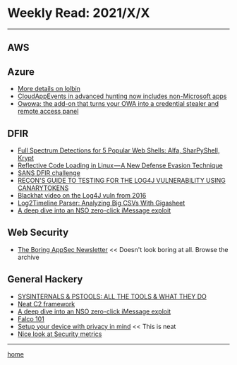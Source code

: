 # Weekly Read: 2021/X/X
----

## AWS



## Azure
 
 * [More details on lolbin](https://www.uptycs.com/blog/lolbins-are-no-laughing-matter)
 * [CloudAppEvents in advanced hunting now includes non-Microsoft apps](https://techcommunity.microsoft.com/t5/microsoft-365-defender-blog/cloudappevents-in-advanced-hunting-now-includes-non-microsoft/ba-p/3036692)
 * [Owowa: the add-on that turns your OWA into a credential stealer and remote access panel](https://securelist.com/owowa-credential-stealer-and-remote-access/105219/)


## DFIR

 * [Full Spectrum Detections for 5 Popular Web Shells: Alfa, SharPyShell, Krypt](https://go.recordedfuture.com/hubfs/reports/mtp-2021-1214.pdf)
 * [Reflective Code Loading in Linux — A New Defense Evasion Technique](https://medium.com/confluera-engineering/reflective-code-loading-in-linux-a-new-defense-evasion-technique-in-mitre-att-ck-v10-da7da34ed301)
 * [SANS DFIR challenge](https://isc.sans.edu/diary.html?storyid=28108)
 * [RECON'S GUIDE TO TESTING FOR THE LOG4J VULNERABILITY USING CANARYTOKENS](https://blog.reconinfosec.com/testing-applications-for-log4j-vulnerability-cve-2021-44228/)
 * [Blackhat video on the Log4J vuln from 2016](https://www.youtube.com/watch?v=Y8a5nB-vy78)
 * [Log2Timeline Parser: Analyzing Big CSVs With Gigasheet](https://www.gigasheet.co/post/log2timeline-parser-analyzing-big-csvs-with-gigasheet)
 * [A deep dive into an NSO zero-click iMessage exploit](https://googleprojectzero.blogspot.com/2021/12/a-deep-dive-into-nso-zero-click.html)

## Web Security
 
 * [The Boring AppSec Newsletter](https://boringappsec.substack.com) << Doesn't look boring at all. Browse the archive


## General Hackery

 * [SYSINTERNALS & PSTOOLS: ALL THE TOOLS & WHAT THEY DO](https://thecomputernoob.com/2021/10/06/sysinternals-pstools-bible/)
 * [Neat C2 framework](https://www.mdsec.co.uk/2021/12/nighthawk-0-1-new-beginnings/)
 * [A deep dive into an NSO zero-click iMessage exploit](https://googleprojectzero.blogspot.com/2021/12/a-deep-dive-into-nso-zero-click.html)
 * [Falco 101](https://learn.sysdig.com/falco-101)
 * [Setup your device with privacy in mind](http://Privacy.Sexy)  << This is neat
 * [Nice look at Security metrics](https://www.twilio.com/blog/security-metrics-count)



----
[home](index.md)
